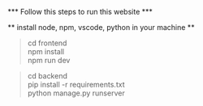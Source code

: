 *** Follow this steps to run this website ***

** install node, npm, vscode, python in your machine **

> cd frontend  
> npm install  
> npm run dev
  
>cd backend  
>pip install -r requirements.txt  
>python manage.py runserver